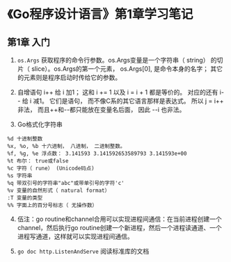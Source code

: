 # 《Go程序设计语言》第1章学习笔记

## 第1章 入门

1. `os.Args` 获取程序的命令行参数。os.Args变量是一个字符串（ string） 的切片（ slice）。os.Args的第一个元素， os.Args[0], 是命令本身的名字； 其它的元素则是程序启动时传给它的参数。

2. 自增语句 i++ 给 i 加1； 这和 i += 1 以及 i = i + 1 都是等价的。 对应的还有 i-- 给 i 减1。 它们是语句， 而不像C系的其它语言那样是表达式。 所以 j = i++ 非法， 而且++和--都只能放在变量名后面， 因此 --i 也非法。

3. Go格式化字符串
```
%d 十进制整数
%x, %o, %b 十六进制， 八进制， 二进制整数。
%f, %g, %e 浮点数： 3.141593 3.141592653589793 3.141593e+00
%t 布尔： true或false
%c 字符（ rune） (Unicode码点)
%s 字符串
%q 带双引号的字符串"abc"或带单引号的字符'c'
%v 变量的自然形式（ natural format）
:T 变量的类型
%% 字面上的百分号标志（ 无操作数）
```

4. 伍注：go routine和channel合用可以实现进程间通信：在当前进程创建一个channel，然后执行go routine创建一个新进程，然后一个进程读通道、一个进程写通道，这样就可以实现进程间通信。

5. `go doc http.ListenAndServe` 阅读标准库的文档
